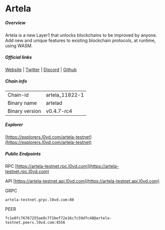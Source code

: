 # Artela


##### Overview
Artela is a new Layer1 that unlocks blockchains to be improved by anyone. Add new and unique features to existing blockchain protocols, at runtime, using WASM.


##### Official links
[Website](https://artela.network/) | [Twitter](https://twitter.com/artela_network) | [Discord](https://discord.com/invite/artela) | [Github](https://github.com/artela-network)

##### Chain info

|  |  |
| ------ | ------ |
| Chain-id | artela_11822-1 |
| Binary name | artelad |
| Binary version | v0.4.7-rc4 |

##### Explorer
[https://explorers.l0vd.com/artela-testnet](https://explorers.l0vd.com/artela-testnet)

##### Public Endpoints
RPC
[https://artela-testnet.rpc.l0vd.com](https://artela-testnet.rpc.l0vd.com)

API
[https://artela-testnet.api.l0vd.com](https://artela-testnet.api.l0vd.com)

GRPC
```
artela-testnet.grpc.l0vd.com:80
```

PEER
```
fc1e0fc76767255ae8c7f1bef72e16c7c59dfc48@artela-testnet.peers.l0vd.com:4556
```